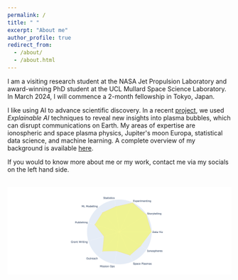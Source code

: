 ```yaml
---
permalink: /
title: " "
excerpt: "About me"
author_profile: true
redirect_from: 
  - /about/
  - /about.html
---
```

I am a visiting research student at the NASA Jet Propulsion Laboratory and award-winning PhD student at the UCL Mullard Space Science Laboratory. In March 2024, I will commence a 2-month fellowship in Tokyo, Japan. 

I like using AI to advance scientific discovery. In a recent [project](/research), we used _Explainable AI_ techniques to reveal new insights into plasma bubbles, which can disrupt communications on Earth. My areas of expertise are ionospheric and space plasma physics, Jupiter's moon Europa, statistical data science, and machine learning. A complete overview of my background is available <a href="/files/Resume_Live.pdf" target="_blank">here</a>.

If you would to know more about me or my work, contact me via my socials on the left hand side.

![]() <img src="/images/sr_skills_indi_radar.png"  width="1200">
